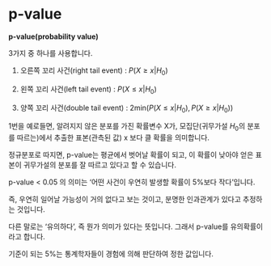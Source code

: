 # p-value

**p-value(probability value)**

3가지 중 하나를 사용합니다.

1) 오른쪽 꼬리 사건(right tail event) : $P(X \ge x \vert H_0)$

2) 왼쪽 꼬리 사건(left tail event) : $P(X \le x \vert H_0)$

3) 양쪽 꼬리 사건(double tail event) : $2 \text{min}(P(X \le x \vert H_0), P(X \ge x \vert H_0))$

1번을 예로들면, 알려지지 않은 분포를 가진 확률변수 X가, 모집단(귀무가설 $H_0$의 분포를 따르는)에서 추출한 표본(관측된 값) x 보다 클 확률을 의미합니다.

정규분포로 따지면, p-value는 평균에서 벗어날 확률이 되고, 이 확률이 낮아야 얻은 표본이 귀무가설의 분포를 잘 따르고 있다고 할 수 있습니다.



p-value < 0.05 의 의미는 ‘어떤 사건이 우연히 발생할 확률이 5%보다 작다’입니다.

즉, 우연히 일어날 가능성이 거의 없다고 보는 것이고, 분명한 인과관계가 있다고 추정하는 것입니다.

다른 말로는 ‘유의하다’, 즉 뭔가 의미가 있다는 뜻입니다. 그래서 p-value를 유의확률이라고 합니다.

기준이 되는 5%는 통계학자들이 경험에 의해 판단하여 정한 값입니다.



